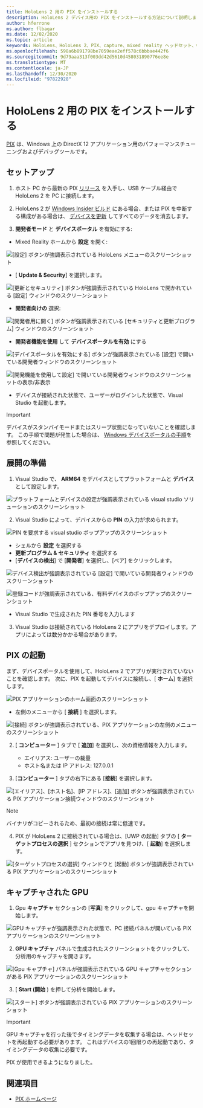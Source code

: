 ```yaml
---
title: HoloLens 2 用の PIX をインストールする
description: HoloLens 2 デバイス用の PIX をインストールする方法について説明します。
author: hferrone
ms.author: flbagar
ms.date: 12/02/2020
ms.topic: article
keywords: HoloLens、HoloLens 2、PIX、capture、mixed reality ヘッドセット、windows mixed reality ヘッドセット、virtual reality ヘッドセット
ms.openlocfilehash: 598a6b891798be7059eae2eff578c6bbbae442f6
ms.sourcegitcommit: 9d79aaa313f003dd42d5610d458031890776ee8e
ms.translationtype: MT
ms.contentlocale: ja-JP
ms.lasthandoff: 12/30/2020
ms.locfileid: "97822928"
---
```

# <a name="installing-pix-for-hololens-2"></a>HoloLens 2 用の PIX をインストールする

[PIX](https://devblogs.microsoft.com/pix) は、Windows 上の DirectX 12 アプリケーション用のパフォーマンスチューニングおよびデバッグツールです。 

## <a name="setup"></a>セットアップ

1. ホスト PC から最新の PIX [リリース]( https://devblogs.microsoft.com/pix/download) を入手し、USB ケーブル経由で HoloLens 2 を PC に接続します。

2. HoloLens 2 が [Windows Insider ビルド](https://insider.windows.com) にある場合、または PIX を中断する構成がある場合は、  [デバイスを更新](https://docs.microsoft.com/hololens/hololens-recovery) してすべてのデータを消去します。

3. **開発者モード** と **デバイスポータル** を有効にする:

* Mixed Reality ホームから **設定** を開く:

![[設定] ボタンが強調表示されている HoloLens メニューのスクリーンショット](images/pix-img-01.jpg)

* [ **Update & Security**] を選択します。

![[更新とセキュリティ] ボタンが強調表示されている HoloLens で開かれている [設定] ウィンドウのスクリーンショット](images/pix-img-02.jpg)

* **開発者向けの** 選択:

![[開発者用に開く] ボタンが強調表示されている [セキュリティと更新プログラム] ウィンドウのスクリーンショット](images/pix-img-03.jpg)

* **開発者機能を使用** して **デバイスポータルを有効** にする

![[デバイスポータルを有効にする] ボタンが強調表示されている [設定] で開いている開発者ウィンドウのスクリーンショット](images/pix-img-04.jpg)

![[開発機能を使用して設定] で開いている開発者ウィンドウのスクリーンショットの表示/非表示](images/pix-img-05.jpg)

* デバイスが接続された状態で、ユーザーがログインした状態で、Visual Studio を起動します。

> [!IMPORTANT]
> デバイスがスタンバイモードまたはスリープ状態になっていないことを確認します。 この手順で問題が発生した場合は、 [Windows デバイスポータルの手順](https://docs.microsoft.com/windows/mixed-reality/develop/platform-capabilities-and-apis/using-the-windows-device-portal)を参照してください。

## <a name="preparing-for-deployment"></a>展開の準備

1. Visual Studio で、 **ARM64** をデバイスとしてプラットフォームと **デバイス** として設定します。

![プラットフォームとデバイスの設定が強調表示されている visual studio ソリューションのスクリーンショット](images/pix-img-06.png)

2. Visual Studio によって、デバイスからの **PIN** の入力が求められます。

![PIN を要求する visual studio ポップアップのスクリーンショット](images/pix-img-07.png)

* シェルから **設定** を選択する
* **更新プログラム & セキュリティ** を選択する
* [**デバイスの検出**] で [**開発者**] を選択し、[ペア] をクリックします。 

![デバイス検出が強調表示されている [設定] で開いている開発者ウィンドウのスクリーンショット](images/pix-img-08.jpg)

![登録コードが強調表示されている、有料デバイスのポップアップのスクリーンショット](images/pix-img-09.jpg)

* Visual Studio で生成された PIN 番号を入力します

3. Visual Studio は接続されている HoloLens 2 にアプリをデプロイします。アプリによっては数分かかる場合があります。

## <a name="launching-pix"></a>PIX の起動

まず、デバイスポータルを使用して、HoloLens 2 でアプリが実行されていないことを確認します。 次に、PIX を起動してデバイスに接続し、[ **ホーム**] を選択します。

![PIX アプリケーションのホーム画面のスクリーンショット](images/pix-img-10.png)

* 左側のメニューから [ **接続** ] を選択します。

![[接続] ボタンが強調表示されている、PIX アプリケーションの左側のメニューのスクリーンショット](images/pix-img-11.png)

2. [ **コンピューター** ] タブで [ **追加**] を選択し、次の資格情報を入力します。
    * エイリアス: ユーザーの裁量
    * ホスト名または IP アドレス: 127.0.0.1

3. [**コンピューター** ] タブの右下にある [**接続**] を選択します。

![[エイリアス]、[ホスト名]、[IP アドレス]、[追加] ボタンが強調表示されている PIX アプリケーション接続ウィンドウのスクリーンショット](images/pix-img-12.png)

> [!NOTE]
> バイナリがコピーされるため、最初の接続は常に低速です。

4. PIX が HoloLens 2 に接続されている場合は、[UWP の起動] タブの [ **ターゲットプロセスの選択** ] セクションでアプリを見つけ、[ **起動**] を選択します。

![[ターゲットプロセスの選択] ウィンドウと [起動] ボタンが強調表示されている PIX アプリケーションのスクリーンショット](images/pix-img-13.png)

## <a name="gpu-captured"></a>キャプチャされた GPU

1. Gpu **キャプチャ** セクションの [**写真**] をクリックして、gpu キャプチャを開始します。

![GPU キャプチャが強調表示された状態で、PC 接続パネルが開いている PIX アプリケーションのスクリーンショット](images/pix-img-14.png)

2. **GPU キャプチャ** パネルで生成されたスクリーンショットをクリックして、分析用のキャプチャを開きます。

![[Gpu キャプチャ] パネルが強調表示されている GPU キャプチャセクションがある PIX アプリケーションのスクリーンショット](images/pix-img-15.png)

3. [ **Start (開始** ) を押して分析を開始します。

![[スタート] ボタンが強調表示されている PIX アプリケーションのスクリーンショット](images/pix-img-16.png)

> [!IMPORTANT]
> GPU キャプチャを行った後でタイミングデータを収集する場合は、ヘッドセットを再起動する必要があります。 これはデバイスの1回限りの再起動であり、タイミングデータの収集に必要です。

PIX が使用できるようになりました。

## <a name="see-also"></a>関連項目
* [PIX ホームページ](https://devblogs.microsoft.com/pix)